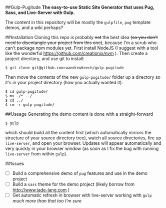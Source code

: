 ##Gulp-Pugitude
__The easy-to-use Static Site Generator that uses Pug, Sass, and Live-Server with Gulp.__

The content in this repository will be mostly the `gulpfile`, `pug` template demos,
and a wiki perhaps?

##Installation
Cloning this repo is probably ~~not~~ the best idea ~~(so you don't need to
disentangle your project from this one)~~, because I'm a scrub who can't package
npm modules yet. First install NodeJS (I suggest
with a tool like the wonderful https://github.com/creationix/nvm ). Then create
a project directory, and use git
to install:

    $ git clone git@github.com:wandrewkeech/gulp-pugitude

Then move the contents of the new `gulp-pugitude/` folder up a directory so it's
in your project directory (how you actually wanted it):
    
    $ cd gulp-pugitude/
    $ mv ./* ../
    $ cd ../
    $ rm -r gulp-pugitude/

##Useage
Generating the demo content is done with a straight-forward

    $ gulp

which should build all the content first (which automatically mirrors the
structure of your source directory tree), watch all source directories, fire up
`live-server`, and open your browser. Updates will appear automatically and very
quickly in your browser window (as soon as I fix the bug with running
`live-server` from within `gulp`).

##Issues
 - [ ] Build a comprehensive demo of `pug` features and use in the demo project
 - [ ] Build a `sass` theme for the demo project (likely borrow from
http://www.jade-lang.com ) 
 - [ ] Get automatic refresh in browser with live-server working with `gulp`
_much more than that too I'm sure_

